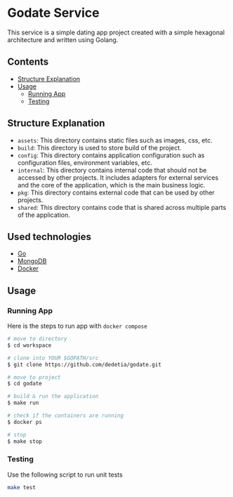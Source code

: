 # Godate Service

This service is a simple dating app project created with a simple hexagonal architecture and written using Golang.

## Contents

* [Structure Explanation](#structure-explanation)
* [Usage](#usage)
    * [Running App](#running-app)
    * [Testing](#testing)

## Structure Explanation

- `assets`: This directory contains static files such as images, css, etc.
- `build`: This directory is used to store build of the project.
- `config`: This directory contains application configuration such as configuration files, environment variables, etc.
- `internal`: This directory contains internal code that should not be accessed by other projects. It includes adapters
  for external services and the core of the application, which is the main business logic.
- `pkg`: This directory contains external code that can be used by other projects.
- `shared`: This directory contains code that is shared across multiple parts of the application.

## Used technologies

* [Go](https://go.dev/)
* [MongoDB](https://www.mongodb.com/)
* [Docker](https://www.docker.com/)

## Usage

### Running App

Here is the steps to run app with `docker compose`

```bash
# move to directory
$ cd workspace

# clone into YOUR $GOPATH/src
$ git clone https://github.com/dedetia/godate.git

# move to project
$ cd godate

# build & run the application
$ make run

# check if the containers are running
$ docker ps

# stop
$ make stop
```

### Testing

Use the following script to run unit tests

```bash
make test
```